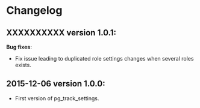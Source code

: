 Changelog
=========

XXXXXXXXXX version 1.0.1:
-------------------------

**Bug fixes**:

  - Fix issue leading to duplicated role settings changes when several
    roles exists.

2015-12-06 version 1.0.0:
-------------------------

  - First version of pg_track_settings.
